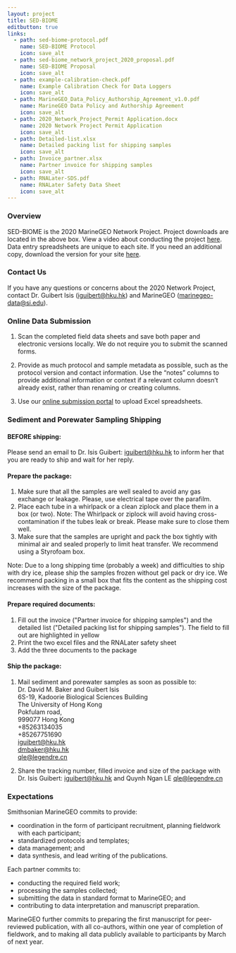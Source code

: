 ```yaml
---
layout: project
title: SED-BIOME
editbutton: true
links:
  - path: sed-biome-protocol.pdf
    name: SED-BIOME Protocol
    icon: save_alt
  - path: sed-biome_network_project_2020_proposal.pdf
    name: SED-BIOME Proposal
    icon: save_alt
  - path: example-calibration-check.pdf
    name: Example Calibration Check for Data Loggers
    icon: save_alt
  - path: MarineGEO_Data_Policy_Authorship_Agreement_v1.0.pdf
    name: MarineGEO Data Policy and Authorship Agreement
    icon: save_alt
  - path: 2020_Network_Project_Permit Application.docx
    name: 2020 Network Project Permit Application
    icon: save_alt
  - path: Detailed-list.xlsx
    name: Detailed packing list for shipping samples
    icon: save_alt
  - path: Invoice_partner.xlsx
    name: Partner invoice for shipping samples
    icon: save_alt
  - path: RNALater-SDS.pdf
    name: RNALater Safety Data Sheet
    icon: save_alt
---
```


### Overview
SED-BIOME is the 2020 MarineGEO Network Project. Project downloads are located in the above box. View a video about conducting the project [here](https://marinegeo.github.io/projects/sed-biome/video). Data entry spreadsheets are unique to each site. If you need an additional copy, download the version for your site [here](https://marinegeo.github.io/projects/sed-biome/data-entry-spreadsheets).    

### Contact Us

If you have any questions or concerns about the 2020 Network Project, contact Dr. Guibert Isis (iguibert@hku.hk) and MarineGEO (marinegeo-data@si.edu). 

### Online Data Submission

1. Scan the completed field data sheets and save both paper and electronic versions locally. We do not
require you to submit the scanned forms.

2. Provide as much protocol and sample metadata as possible, such as the protocol version and contact information. Use the “notes” columns to provide additional information or context if a relevant column doesn’t already exist, rather than renaming or creating columns.  

3. Use our [online submission portal](https://marinegeo.github.io/data-submission) to upload Excel spreadsheets.

### Sediment and Porewater Sampling Shipping  

#### BEFORE shipping:
Please send an email to Dr. Isis Guibert: iguibert@hku.hk  to inform her that you are ready to ship and wait for her reply.  

#### Prepare the package:
1. Make sure that all the samples are well sealed to avoid any gas exchange or leakage. Please, use electrical tape over the parafilm.  
2. Place each tube in a whirlpack or a clean ziplock and place them in a box (or two). Note: The Whirlpack or ziplock will avoid having cross-contamination if the tubes leak or break. Please make sure to close them well.  
3.  Make sure that the samples are upright and pack the box tightly with minimal air and sealed properly to limit heat transfer. We recommend using a Styrofoam box.   

Note: Due to a long shipping time (probably a week) and difficulties to ship with dry ice, please ship the samples frozen without gel pack or dry ice. We recommend packing in a small box that fits the content as the shipping cost increases with the size of the package.  

#### Prepare required documents:
1.	Fill out the invoice ("Partner invoice for shipping samples") and the detailed list ("Detailed packing list for shipping samples"). The field to fill out are highlighted in yellow  
2.	Print the two excel files and the RNALater safety sheet  
3.	Add the three documents to the package  

#### Ship the package:
1.	Mail sediment and porewater samples as soon as possible to:   
Dr. David M. Baker and Guibert Isis  
6S-19, Kadoorie Biological Sciences Building   
The University of Hong Kong   
Pokfulam road,   
999077 Hong Kong  
+85263134035   
+85267751690  
iguibert@hku.hk   
dmbaker@hku.hk  
qle@legendre.cn  

2.	Share the tracking number, filled invoice and size of the package with Dr. Isis Guibert: iguibert@hku.hk and Quynh Ngan LE qle@legendre.cn 
  
### Expectations

Smithsonian MarineGEO commits to provide:

- coordination in the form of participant recruitment, planning fieldwork with each participant;
- standardized protocols and templates;
- data management; and
- data synthesis, and lead writing of the publications.

Each partner commits to:
- conducting the required field work;
- processing the samples collected;
- submitting the data in standard format to MarineGEO; and
- contributing to data interpretation and manuscript preparation.

MarineGEO further commits to preparing the first manuscript for peer-reviewed publication, with all co-authors, within one year of completion of fieldwork, and to making all data publicly available to participants by March of next year.